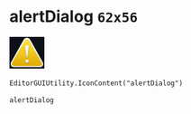 # alertDialog `62x56`
<img src="/img/alertDialog.png" width=62 height=56>

``` CSharp
EditorGUIUtility.IconContent("alertDialog")
```
```
alertDialog
```
